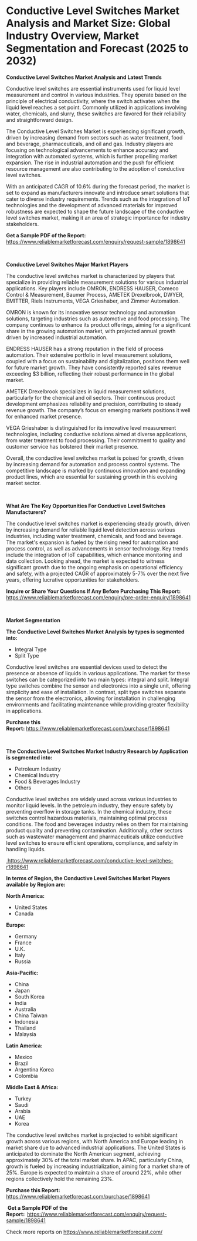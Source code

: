 <p><h1>Conductive Level Switches Market Analysis and Market Size: Global Industry Overview, Market Segmentation and Forecast (2025 to 2032)</h1></p><p><strong>Conductive Level Switches Market Analysis and Latest Trends</strong></p>
<p><p>Conductive level switches are essential instruments used for liquid level measurement and control in various industries. They operate based on the principle of electrical conductivity, where the switch activates when the liquid level reaches a set point. Commonly utilized in applications involving water, chemicals, and slurry, these switches are favored for their reliability and straightforward design.</p><p>The Conductive Level Switches Market is experiencing significant growth, driven by increasing demand from sectors such as water treatment, food and beverage, pharmaceuticals, and oil and gas. Industry players are focusing on technological advancements to enhance accuracy and integration with automated systems, which is further propelling market expansion. The rise in industrial automation and the push for efficient resource management are also contributing to the adoption of conductive level switches.</p><p>With an anticipated CAGR of 10.6% during the forecast period, the market is set to expand as manufacturers innovate and introduce smart solutions that cater to diverse industry requirements. Trends such as the integration of IoT technologies and the development of advanced materials for improved robustness are expected to shape the future landscape of the conductive level switches market, making it an area of strategic importance for industry stakeholders.</p></p>
<p><strong>Get a Sample PDF of the Report:&nbsp;</strong> <a href="https://www.reliablemarketforecast.com/enquiry/request-sample/1898641?utm_campaign=2603&utm_medium=2&utm_source=Github&utm_content=ia&utm_term=08042025&utm_id=conductive-level-switches">https://www.reliablemarketforecast.com/enquiry/request-sample/1898641</a></p>
<p>&nbsp;</p>
<p><strong>Conductive Level Switches Major Market Players</strong></p>
<p><p>The conductive level switches market is characterized by players that specialize in providing reliable measurement solutions for various industrial applications. Key players include OMRON, ENDRESS HAUSER, Comeco Control & Measurement, Baumer Process, AMETEK Drexelbrook, DWYER, EMITTER, Riels Instruments, VEGA Grieshaber, and Zimmer Automation.</p><p>OMRON is known for its innovative sensor technology and automation solutions, targeting industries such as automotive and food processing. The company continues to enhance its product offerings, aiming for a significant share in the growing automation market, with projected annual growth driven by increased industrial automation.</p><p>ENDRESS HAUSER has a strong reputation in the field of process automation. Their extensive portfolio in level measurement solutions, coupled with a focus on sustainability and digitalization, positions them well for future market growth. They have consistently reported sales revenue exceeding $3 billion, reflecting their robust performance in the global market.</p><p>AMETEK Drexelbrook specializes in liquid measurement solutions, particularly for the chemical and oil sectors. Their continuous product development emphasizes reliability and precision, contributing to steady revenue growth. The company’s focus on emerging markets positions it well for enhanced market presence.</p><p>VEGA Grieshaber is distinguished for its innovative level measurement technologies, including conductive solutions aimed at diverse applications, from water treatment to food processing. Their commitment to quality and customer service has bolstered their market presence.</p><p>Overall, the conductive level switches market is poised for growth, driven by increasing demand for automation and process control systems. The competitive landscape is marked by continuous innovation and expanding product lines, which are essential for sustaining growth in this evolving market sector.</p></p>
<p>&nbsp;</p>
<p><strong>What Are The Key Opportunities For Conductive Level Switches Manufacturers?</strong></p>
<p><p>The conductive level switches market is experiencing steady growth, driven by increasing demand for reliable liquid level detection across various industries, including water treatment, chemicals, and food and beverage. The market's expansion is fueled by the rising need for automation and process control, as well as advancements in sensor technology. Key trends include the integration of IoT capabilities, which enhance monitoring and data collection. Looking ahead, the market is expected to witness significant growth due to the ongoing emphasis on operational efficiency and safety, with a projected CAGR of approximately 5-7% over the next five years, offering lucrative opportunities for stakeholders.</p></p>
<p><strong>Inquire or Share Your Questions If Any Before Purchasing This Report:</strong> <a href="https://www.reliablemarketforecast.com/enquiry/pre-order-enquiry/1898641?utm_campaign=2603&utm_medium=2&utm_source=Github&utm_content=ia&utm_term=08042025&utm_id=conductive-level-switches">https://www.reliablemarketforecast.com/enquiry/pre-order-enquiry/1898641</a></p>
<p>&nbsp;</p>
<p><strong>Market Segmentation</strong></p>
<p><strong>The Conductive Level Switches Market Analysis by types is segmented into:</strong></p>
<p><ul><li>Integral Type</li><li>Split Type</li></ul></p>
<p><p>Conductive level switches are essential devices used to detect the presence or absence of liquids in various applications. The market for these switches can be categorized into two main types: integral and split. Integral type switches combine the sensor and electronics into a single unit, offering simplicity and ease of installation. In contrast, split type switches separate the sensor from the electronics, allowing for installation in challenging environments and facilitating maintenance while providing greater flexibility in applications.</p></p>
<p><strong>Purchase this Report:&nbsp;</strong><a href="https://www.reliablemarketforecast.com/purchase/1898641?utm_campaign=2603&utm_medium=2&utm_source=Github&utm_content=ia&utm_term=08042025&utm_id=conductive-level-switches">https://www.reliablemarketforecast.com/purchase/1898641</a></p>
<p>&nbsp;</p>
<p><strong>The Conductive Level Switches Market Industry Research by Application is segmented into:</strong></p>
<p><ul><li>Petroleum Industry</li><li>Chemical Industry</li><li>Food & Beverages Industry</li><li>Others</li></ul></p>
<p><p>Conductive level switches are widely used across various industries to monitor liquid levels. In the petroleum industry, they ensure safety by preventing overflow in storage tanks. In the chemical industry, these switches control hazardous materials, maintaining optimal process conditions. The food and beverages industry relies on them for maintaining product quality and preventing contamination. Additionally, other sectors such as wastewater management and pharmaceuticals utilize conductive level switches to ensure efficient operations, compliance, and safety in handling liquids.</p></p>
<p><a href="https://www.reliablemarketforecast.com/conductive-level-switches-r1898641?utm_campaign=2603&utm_medium=2&utm_source=Github&utm_content=ia&utm_term=08042025&utm_id=conductive-level-switches">&nbsp;https://www.reliablemarketforecast.com/conductive-level-switches-r1898641</a></p>
<p><strong>In terms of Region, the Conductive Level Switches Market Players available by Region are:</strong></p>
<p>
    <p> <strong> North America: </strong>
        <ul>
            <li>United States</li>
            <li>Canada</li>
        </ul>
        </p> 
    <p> <strong> Europe: </strong>
        <ul>
            <li>Germany</li>
            <li>France</li>
            <li>U.K.</li>
            <li>Italy</li>
            <li>Russia</li>
        </ul>
        </p> 
    <p> <strong> Asia-Pacific: </strong>
        <ul>
            <li>China</li>
            <li>Japan</li>
            <li>South Korea</li>
            <li>India</li>
            <li>Australia</li>
            <li>China Taiwan</li>
            <li>Indonesia</li>
            <li>Thailand</li>
            <li>Malaysia</li>
        </ul>
        </p> 
    <p> <strong> Latin America: </strong>
        <ul>
            <li>Mexico</li>
            <li>Brazil</li>
            <li>Argentina Korea</li>
            <li>Colombia</li>
        </ul>
        </p> 
    <p> <strong> Middle East & Africa: </strong>
        <ul>
            <li>Turkey</li>
            <li>Saudi</li>
            <li>Arabia</li>
            <li>UAE</li>
            <li>Korea</li>
        </ul>
    </p>
    </p>
<p><p>The conductive level switches market is projected to exhibit significant growth across various regions, with North America and Europe leading in market share due to advanced industrial applications. The United States is anticipated to dominate the North American segment, achieving approximately 30% of the total market share. In APAC, particularly China, growth is fueled by increasing industrialization, aiming for a market share of 25%. Europe is expected to maintain a share of around 22%, while other regions collectively hold the remaining 23%.</p></p>
<p><strong>Purchase this Report: </strong><a href="https://www.reliablemarketforecast.com/purchase/1898641?utm_campaign=2603&utm_medium=2&utm_source=Github&utm_content=ia&utm_term=08042025&utm_id=conductive-level-switches">https://www.reliablemarketforecast.com/purchase/1898641</a></p>
<p>&nbsp;<strong>Get a Sample PDF of the Report:&nbsp;&nbsp;</strong><a href="https://www.reliablemarketforecast.com/enquiry/request-sample/1898641?utm_campaign=2603&utm_medium=2&utm_source=Github&utm_content=ia&utm_term=08042025&utm_id=conductive-level-switches">https://www.reliablemarketforecast.com/enquiry/request-sample/1898641</a></p>
<p><strong></strong></p>
<p>Check more reports on <a href="https://www.reliablemarketforecast.com/?utm_campaign=2603&utm_medium=2&utm_source=Github&utm_content=ia&utm_term=08042025&utm_id=conductive-level-switches">https://www.reliablemarketforecast.com/</a></p>